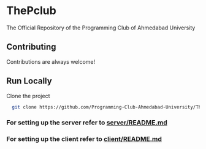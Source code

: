 
# ThePclub
The Official Repository of the Programming Club of Ahmedabad University


## Contributing

Contributions are always welcome!


## Run Locally

Clone the project

```bash
  git clone https://github.com/Programming-Club-Ahmedabad-University/TheProgrammingClub.git
```

### For setting up the server refer to [server/README.md](server/README.md)

### For setting up the client refer to [client/README.md](client/README.md)